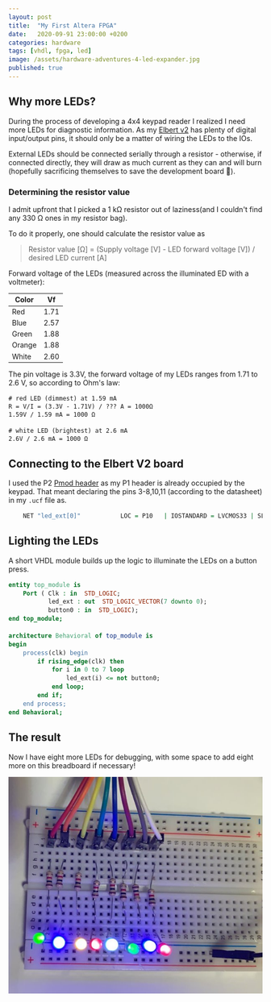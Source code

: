 ```yaml
---
layout: post
title:  "My First Altera FPGA"
date:   2020-09-91 23:00:00 +0200
categories: hardware
tags: [vhdl, fpga, led]
image: /assets/hardware-adventures-4-led-expander.jpg
published: true
---
```


## Why more LEDs?

During the process of developing a 4x4 keypad reader I realized I need more LEDs for diagnostic information. As my [Elbert v2](https://numato.com/product/elbert-v2-spartan-3a-fpga-development-board) has plenty of digital input/output pins, it should only be a matter of wiring the LEDs to the IOs.

External LEDs should be connected serially through a resistor - otherwise, if connected directly, they will draw as much current as they can and will burn (hopefully sacrificing themselves to save the development board 🙂).

### Determining the resistor value

I admit upfront that I picked a 1 kΩ resistor out of laziness(and I couldn't find any 330 Ω ones in my resistor bag).

To do it properly, one should calculate the resistor value as 

> Resistor value [Ω] = (Supply voltage [V] - LED forward voltage [V])  / desired LED current [A]

Forward voltage of the LEDs (measured across the illuminated ED with a voltmeter):

| Color | Vf |
| --- | --- | 
| Red | 1.71
| Blue | 2.57
|Green | 1.88
|Orange | 1.88 
|White | 2.60

The pin voltage is 3.3V, the forward voltage of my LEDs ranges from 1.71 to 2.6 V, so according to Ohm's law:

```
# red LED (dimmest) at 1.59 mA
R = V/I = (3.3V - 1.71V) / ??? A = 1000Ω
1.59V / 1.59 mA = 1000 Ω 

# white LED (brightest) at 2.6 mA
2.6V / 2.6 mA = 1000 Ω 
```

## Connecting to the Elbert V2 board

I used the P2 [Pmod header](https://en.wikipedia.org/wiki/Pmod_Interface) as my P1 header is already occupied by the keypad. That meant declaring the pins 3-8,10,11 (according to the datasheet) in my `.ucf` file as.

```vhdl
    NET "led_ext[0]"           LOC = P10   | IOSTANDARD = LVCMOS33 | SLEW = SLOW | DRIVE = 12;
```

## Lighting the LEDs

A short VHDL module builds up the logic to illuminate the LEDs on a button press.

```vhdl
entity top_module is
    Port ( Clk : in  STD_LOGIC;
           led_ext : out  STD_LOGIC_VECTOR(7 downto 0);
           button0 : in  STD_LOGIC);
end top_module;

architecture Behavioral of top_module is
begin
	process(clk) begin
		if rising_edge(clk) then
			for i in 0 to 7 loop
				led_ext(i) <= not button0;
			end loop;
		end if;
	end process;
end Behavioral;
```

## The result

Now I have eight more LEDs for debugging, with some space to add eight more on this breadboard if necessary!

![more lights](/assets/hardware-adventures-4-led-expander.jpg)